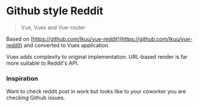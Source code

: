 # Github style Reddit

> Vue, Vuex and Vue-router

Based on [https://github.com/Ikuu/vue-reddit](https://github.com/Ikuu/vue-reddit) and converted to Vuex application.

Vuex adds complexity to original implementation. URL-based render is far more suitable to Reddit's API.

### Inspiration

Want to check reddit post in work but looks like to your coworker you are checking Github issues.

